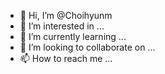 - 👋 Hi, I’m @Choihyunm
- 👀 I’m interested in ...
- 🌱 I’m currently learning ...
- 💞️ I’m looking to collaborate on ...
- 📫 How to reach me ...

<!---
Choihyunm/Choihyunm is a ✨ special ✨ repository because its `README.md` (this file) appears on your GitHub profile.
You can click the Preview link to take a look at your changes.
--->
